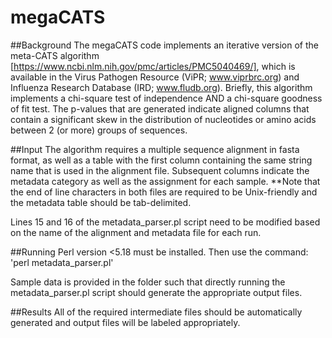 # megaCATS

##Background
The megaCATS code implements an iterative version of the meta-CATS algorithm [https://www.ncbi.nlm.nih.gov/pmc/articles/PMC5040469/], which is available in the Virus Pathogen Resource (ViPR; www.viprbrc.org) and Influenza Research Database (IRD; www.fludb.org). Briefly, this algorithm implements a chi-square test of independence AND a chi-square goodness of fit test. The p-values that are generated indicate aligned columns that contain a significant skew in the distribution of nucleotides or amino acids between 2 (or more) groups of sequences.

##Input
The algorithm requires a multiple sequence alignment in fasta format, as well as a table with the first column containing the same string name that is used in the alignment file. Subsequent columns indicate the metadata category as well as the assignment for each sample. **Note that the end of line characters in both files are required to be Unix-friendly and the metadata table should be tab-delimited.

Lines 15 and 16 of the metadata_parser.pl script need to be modified based on the name of the alignment and metadata file for each run.

##Running
Perl version <5.18 must be installed. Then use the command: 'perl metadata_parser.pl'

Sample data is provided in the folder such that directly running the metadata_parser.pl script should generate the appropriate output files.

##Results
All of the required intermediate files should be automatically generated and output files will be labeled appropriately.
